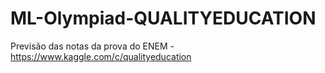 # ML-Olympiad-QUALITYEDUCATION
Previsão das notas da prova do ENEM - https://www.kaggle.com/c/qualityeducation
